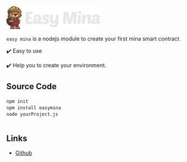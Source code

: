 <img src="./assets/images/logo.png" height="60px">

`easy mina` is a nodejs module to create your first mina smart contract.
 
:heavy_check_mark: Easy to use

:heavy_check_mark: Help you to create your environment. 


## Source Code

```bash
npm init
npm install easymina
node yourProject.js
```

```nodejs

```


## Links

- [Github](https://github.com/a6b8/easymina) <br>